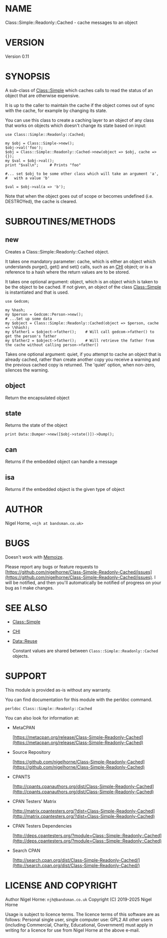 # NAME

Class::Simple::Readonly::Cached - cache messages to an object

# VERSION

Version 0.11

# SYNOPSIS

A sub-class of [Class::Simple](https://metacpan.org/pod/Class%3A%3ASimple) which caches calls to read
the status of an object that are otherwise expensive.

It is up to the caller to maintain the cache if the object comes out of sync with the cache,
for example by changing its state.

You can use this class to create a caching layer to an object of any class
that works on objects which doesn't change its state based on input:

    use Class::Simple::Readonly::Cached;

    my $obj = Class::Simple->new();
    $obj->val('foo');
    $obj = Class::Simple::Readonly::Cached->new(object => $obj, cache => {});
    my $val = $obj->val();
    print "$val\n";     # Prints "foo"

    #... set $obj to be some other class which will take an argument 'a',
    #   with a value 'b'

    $val = $obj->val(a => 'b');

Note that when the object goes out of scope or becomes undefined (i.e. DESTROYed),
the cache is cleared.

# SUBROUTINES/METHODS

## new

Creates a Class::Simple::Readonly::Cached object.

It takes one mandatory parameter: cache,
which is either an object which understands purge(), get() and set() calls,
such as an [CHI](https://metacpan.org/pod/CHI) object;
or is a reference to a hash where the return values are to be stored.

It takes one optional argument: object,
which is an object which is taken to be the object to be cached.
If not given, an object of the class [Class::Simple](https://metacpan.org/pod/Class%3A%3ASimple) is instantiated
and that is used.

    use Gedcom;

    my %hash;
    my $person = Gedcom::Person->new();
    # ...Set up some data
    my $object = Class::Simple::Readonly::Cached(object => $person, cache => \%hash);
    my $father1 = $object->father();    # Will call gedcom->father() to get the person's father
    my $father2 = $object->father();    # Will retrieve the father from the cache without calling person->father()

Takes one optional argument: quiet,
if you attempt to cache an object that is already cached, rather than create
another copy you receive a warning and the previous cached copy is returned.
The 'quiet' option, when non-zero, silences the warning.

## object

Return the encapsulated object

## state

Returns the state of the object

    print Data::Dumper->new([$obj->state()])->Dump();

## can

Returns if the embedded object can handle a message

## isa

Returns if the embedded object is the given type of object

# AUTHOR

Nigel Horne, `<njh at bandsman.co.uk>`

# BUGS

Doesn't work with [Memoize](https://metacpan.org/pod/Memoize).

Please report any bugs or feature requests to [https://github.com/nigelhorne/Class-Simple-Readonly-Cached/issues](https://github.com/nigelhorne/Class-Simple-Readonly-Cached/issues).
I will be notified, and then you'll
automatically be notified of progress on your bug as I make changes.

# SEE ALSO

- [Class::Simple](https://metacpan.org/pod/Class%3A%3ASimple)
- [CHI](https://metacpan.org/pod/CHI)
- [Data::Reuse](https://metacpan.org/pod/Data%3A%3AReuse)

    Constant values are shared between `Class::Simple::Readonly::Cached` objects.

# SUPPORT

This module is provided as-is without any warranty.

You can find documentation for this module with the perldoc command.

    perldoc Class::Simple::Readonly::Cached

You can also look for information at:

- MetaCPAN

    [https://metacpan.org/release/Class-Simple-Readonly-Cached](https://metacpan.org/release/Class-Simple-Readonly-Cached)

- Source Repository

    [https://github.com/nigelhorne/Class-Simple-Readonly-Cached](https://github.com/nigelhorne/Class-Simple-Readonly-Cached)

- CPANTS

    [http://cpants.cpanauthors.org/dist/Class-Simple-Readonly-Cached](http://cpants.cpanauthors.org/dist/Class-Simple-Readonly-Cached)

- CPAN Testers' Matrix

    [http://matrix.cpantesters.org/?dist=Class-Simple-Readonly-Cached](http://matrix.cpantesters.org/?dist=Class-Simple-Readonly-Cached)

- CPAN Testers Dependencies

    [http://deps.cpantesters.org/?module=Class::Simple::Readonly::Cached](http://deps.cpantesters.org/?module=Class::Simple::Readonly::Cached)

- Search CPAN

    [http://search.cpan.org/dist/Class-Simple-Readonly-Cached/](http://search.cpan.org/dist/Class-Simple-Readonly-Cached/)

# LICENSE AND COPYRIGHT

Author Nigel Horne: `njh@bandsman.co.uk`
Copyright (C) 2019-2025 Nigel Horne

Usage is subject to licence terms.
The licence terms of this software are as follows:
Personal single user, single computer use: GPL2
All other users (including Commercial, Charity, Educational, Government)
must apply in writing for a licence for use from Nigel Horne at the
above e-mail.
